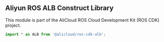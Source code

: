 ## Aliyun ROS ALB Construct Library

This module is part of the AliCloud ROS Cloud Development Kit (ROS CDK) project.

```ts
import * as ALB from '@alicloud/ros-cdk-alb';
```